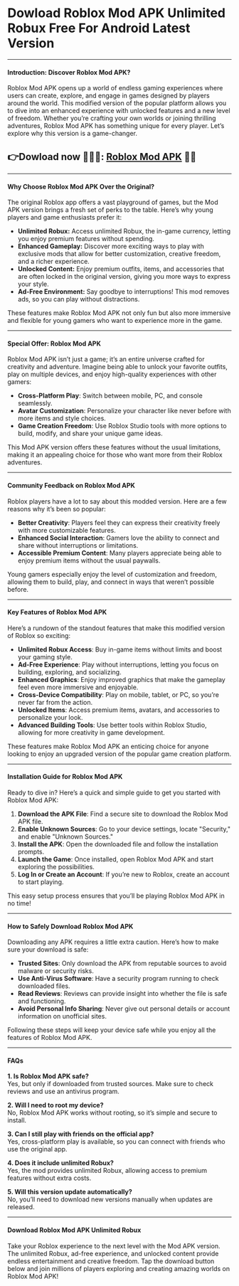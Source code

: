 # Dowload Roblox Mod APK Unlimited Robux Free For Android Latest Version

---

#### **Introduction: Discover Roblox Mod APK?**

Roblox Mod APK opens up a world of endless gaming experiences where users can create, explore, and engage in games designed by players around the world. This modified version of the popular platform allows you to dive into an enhanced experience with unlocked features and a new level of freedom. Whether you’re crafting your own worlds or joining thrilling adventures, Roblox Mod APK has something unique for every player. Let’s explore why this version is a game-changer.



## 👉Dowload now 🧑🏻‍🦲: [Roblox Mod APK](https://modhello.com/roblox/) 👌🏻
---

#### **Why Choose Roblox Mod APK Over the Original?**

The original Roblox app offers a vast playground of games, but the Mod APK version brings a fresh set of perks to the table. Here’s why young players and game enthusiasts prefer it:

- **Unlimited Robux:** Access unlimited Robux, the in-game currency, letting you enjoy premium features without spending.
- **Enhanced Gameplay:** Discover more exciting ways to play with exclusive mods that allow for better customization, creative freedom, and a richer experience.
- **Unlocked Content:** Enjoy premium outfits, items, and accessories that are often locked in the original version, giving you more ways to express your style.
- **Ad-Free Environment:** Say goodbye to interruptions! This mod removes ads, so you can play without distractions.

These features make Roblox Mod APK not only fun but also more immersive and flexible for young gamers who want to experience more in the game.

---

#### **Special Offer: Roblox Mod APK**

Roblox Mod APK isn’t just a game; it’s an entire universe crafted for creativity and adventure. Imagine being able to unlock your favorite outfits, play on multiple devices, and enjoy high-quality experiences with other gamers:

- **Cross-Platform Play**: Switch between mobile, PC, and console seamlessly.
- **Avatar Customization**: Personalize your character like never before with more items and style choices.
- **Game Creation Freedom**: Use Roblox Studio tools with more options to build, modify, and share your unique game ideas.

This Mod APK version offers these features without the usual limitations, making it an appealing choice for those who want more from their Roblox adventures.

---

#### **Community Feedback on Roblox Mod APK**

Roblox players have a lot to say about this modded version. Here are a few reasons why it’s been so popular:

- **Better Creativity**: Players feel they can express their creativity freely with more customizable features.
- **Enhanced Social Interaction**: Gamers love the ability to connect and share without interruptions or limitations.
- **Accessible Premium Content**: Many players appreciate being able to enjoy premium items without the usual paywalls.

Young gamers especially enjoy the level of customization and freedom, allowing them to build, play, and connect in ways that weren’t possible before.

---

#### **Key Features of Roblox Mod APK**

Here’s a rundown of the standout features that make this modified version of Roblox so exciting:

- **Unlimited Robux Access**: Buy in-game items without limits and boost your gaming style.
- **Ad-Free Experience**: Play without interruptions, letting you focus on building, exploring, and socializing.
- **Enhanced Graphics**: Enjoy improved graphics that make the gameplay feel even more immersive and enjoyable.
- **Cross-Device Compatibility**: Play on mobile, tablet, or PC, so you’re never far from the action.
- **Unlocked Items**: Access premium items, avatars, and accessories to personalize your look.
- **Advanced Building Tools**: Use better tools within Roblox Studio, allowing for more creativity in game development.

These features make Roblox Mod APK an enticing choice for anyone looking to enjoy an upgraded version of the popular game creation platform.

---

#### **Installation Guide for Roblox Mod APK**

Ready to dive in? Here’s a quick and simple guide to get you started with Roblox Mod APK:

1. **Download the APK File**: Find a secure site to download the Roblox Mod APK file.
2. **Enable Unknown Sources**: Go to your device settings, locate "Security," and enable "Unknown Sources."
3. **Install the APK**: Open the downloaded file and follow the installation prompts.
4. **Launch the Game**: Once installed, open Roblox Mod APK and start exploring the possibilities.
5. **Log In or Create an Account**: If you’re new to Roblox, create an account to start playing.

This easy setup process ensures that you’ll be playing Roblox Mod APK in no time!

---

#### **How to Safely Download Roblox Mod APK**

Downloading any APK requires a little extra caution. Here’s how to make sure your download is safe:

- **Trusted Sites**: Only download the APK from reputable sources to avoid malware or security risks.
- **Use Anti-Virus Software**: Have a security program running to check downloaded files.
- **Read Reviews**: Reviews can provide insight into whether the file is safe and functioning.
- **Avoid Personal Info Sharing**: Never give out personal details or account information on unofficial sites.

Following these steps will keep your device safe while you enjoy all the features of Roblox Mod APK.

---

#### **FAQs**

**1. Is Roblox Mod APK safe?**  
Yes, but only if downloaded from trusted sources. Make sure to check reviews and use an antivirus program.

**2. Will I need to root my device?**  
No, Roblox Mod APK works without rooting, so it’s simple and secure to install.

**3. Can I still play with friends on the official app?**  
Yes, cross-platform play is available, so you can connect with friends who use the original app.

**4. Does it include unlimited Robux?**  
Yes, the mod provides unlimited Robux, allowing access to premium features without extra costs.

**5. Will this version update automatically?**  
No, you’ll need to download new versions manually when updates are released.

---

#### **Download Roblox Mod APK Unlimited Robux**

Take your Roblox experience to the next level with the Mod APK version. The unlimited Robux, ad-free experience, and unlocked content provide endless entertainment and creative freedom. Tap the download button below and join millions of players exploring and creating amazing worlds on Roblox Mod APK!
